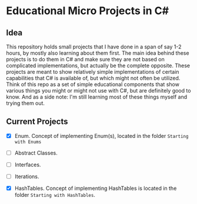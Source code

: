 # Educational Micro Projects in C#

## Idea

This repository holds small projects that I have done in a span of say 1-2 hours, by mostly also learning about them first. The main idea behind these projects is to do them in C# and make sure they are not based on complicated implementations, but actually be the complete opposite. These projects are meant to show relatively simple implementations of certain capabilities that C# is available of, but which might not often be utilized. Think of this repo as a set of simple educational components that show various things you might or might not use with C#, but are definitely good to know. And as a side note: I'm still learning most of these things myself and trying them out.

## Current Projects

- [X] Enum. Concept of implementing Enum(s), located in the folder `Starting with Enums`
- [ ] Abstract Classes.
- [ ] Interfaces.
- [ ] Iterations.
- [X] HashTables. Concept of implementing HashTables is located in the folder `Starting with HashTables`.

